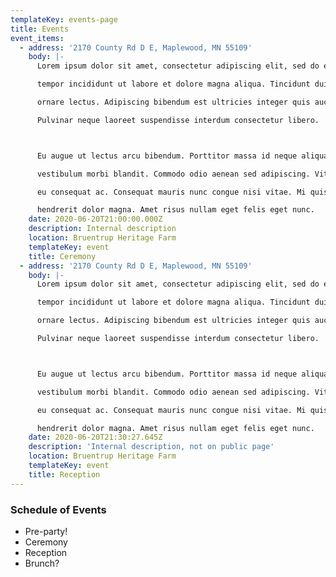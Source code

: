 ```yaml
---
templateKey: events-page
title: Events
event_items:
  - address: '2170 County Rd D E, Maplewood, MN 55109'
    body: |-
      Lorem ipsum dolor sit amet, consectetur adipiscing elit, sed do eiusmod

      tempor incididunt ut labore et dolore magna aliqua. Tincidunt dui ut

      ornare lectus. Adipiscing bibendum est ultricies integer quis auctor elit.

      Pulvinar neque laoreet suspendisse interdum consectetur libero. 



      Eu augue ut lectus arcu bibendum. Porttitor massa id neque aliquam

      vestibulum morbi blandit. Commodo odio aenean sed adipiscing. Vitae congue

      eu consequat ac. Consequat mauris nunc congue nisi vitae. Mi quis

      hendrerit dolor magna. Amet risus nullam eget felis eget nunc.
    date: 2020-06-20T21:00:00.000Z
    description: Internal description
    location: Bruentrup Heritage Farm
    templateKey: event
    title: Ceremony
  - address: '2170 County Rd D E, Maplewood, MN 55109'
    body: |-
      Lorem ipsum dolor sit amet, consectetur adipiscing elit, sed do eiusmod

      tempor incididunt ut labore et dolore magna aliqua. Tincidunt dui ut

      ornare lectus. Adipiscing bibendum est ultricies integer quis auctor elit.

      Pulvinar neque laoreet suspendisse interdum consectetur libero. 



      Eu augue ut lectus arcu bibendum. Porttitor massa id neque aliquam

      vestibulum morbi blandit. Commodo odio aenean sed adipiscing. Vitae congue

      eu consequat ac. Consequat mauris nunc congue nisi vitae. Mi quis

      hendrerit dolor magna. Amet risus nullam eget felis eget nunc.
    date: 2020-06-20T21:30:27.645Z
    description: 'Internal description, not on public page'
    location: Bruentrup Heritage Farm
    templateKey: event
    title: Reception
---
```

### Schedule of Events
- Pre-party!
- Ceremony
- Reception
- Brunch?

